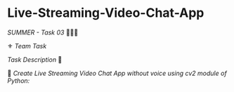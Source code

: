 # Live-Streaming-Video-Chat-App

*SUMMER - Task 03* 👨🏻‍💻 

⚜️ *Team Task*

*Task Description* 📄

📌 *Create Live Streaming Video Chat App without voice using cv2 module of Python:* 
